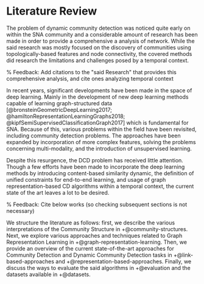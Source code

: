 # Literature Review

The problem of dynamic community detection was noticed quite early on within the SNA community and a considerable amount of research has been made in order to provide a comprehensive a analysis of network. While the said research was mostly focused on the discovery of communities using topologically-based features and node connectivity, the covered methods did research the limitations and challenges posed by a temporal context.

% Feedback: Add citations to the "said Research" that provides this comprehensive analysis, and cite ones analyzing temporal context

In recent years, significant developments have been made in the space of deep learning. Mainly in the development of new deep learning methods capable of learning graph-structured data [@bronsteinGeometricDeepLearning2017; @hamiltonRepresentationLearningGraphs2018; @kipfSemiSupervisedClassificationGraph2017] which is fundamental for SNA. Because of this, various problems within the field have been revisited, including community detection problems. The approaches have been expanded by incorporation of more complex features, solving the problems concerning multi-modality, and the introduction of unsupervised learning.

Despite this resurgence, the DCD problem has received little attention. Though a few efforts have been made to incorporate the deep learning methods by introducing content-based similarity dynamic, the definition of unified constraints for end-to-end learning, and usage of graph representation-based CD algorithms within a temporal context, the current state of the art leaves a lot to be desired.

% Feedback: Cite below works (so checking subsequent sections is not necessary)

We structure the literature as follows: first, we describe the various interpretations of the Community Structure in +@community-structures. Next, we explore various approaches and techniques related to Graph Representation Learning in +@graph-representation-learning. Then, we provide an overview of the current state-of-the-art approaches for Community Detection and Dynamic Community Detection tasks in +@link-based-approaches and +@representation-based-approaches. Finally, we discuss the ways to evaluate the said algorithms in +@evaluation and the datasets available in +@datasets.






